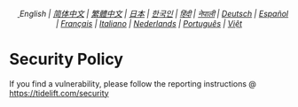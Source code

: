 <div align="center">
    <h6>
        <a href="./">
            <picture>
                <source type="image/svg+xml" media="(prefers-color-scheme: dark)" srcset="https://assets.chatgptjs.org/images/icons/earth/white/icon32.svg?v=e638eac">
               <img height=14 src="https://assets.chatgptjs.org/images/icons/earth/black/icon32.svg?v=e638eac">
            </picture>
        </a>
        English |
        <a href="https://docs.chatgptjs.org/zh-cn/SECURITY.md">简体中文</a> |
        <a href="https://docs.chatgptjs.org/zh-tw/SECURITY.md">繁體中文</a> |
        <a href="https://docs.chatgptjs.org/ja/SECURITY.md">日本</a> |
        <a href="https://docs.chatgptjs.org/ko/SECURITY.md">한국인</a> |
        <a href="https://docs.chatgptjs.org/hi/SECURITY.md">हिंदी</a> |
        <a href="https://docs.chatgptjs.org/np/SECURITY.md">नेपाली</a> |
        <a href="https://docs.chatgptjs.org/de/SECURITY.md">Deutsch</a> |
        <a href="https://docs.chatgptjs.org/es/SECURITY.md">Español</a> |
        <a href="https://docs.chatgptjs.org/fr/SECURITY.md">Français</a> |
        <a href="https://docs.chatgptjs.org/it/SECURITY.md">Italiano</a> |
        <a href="https://docs.chatgptjs.org/nl/SECURITY.md">Nederlands</a> |
        <a href="https://docs.chatgptjs.org/pt/SECURITY.md">Português</a> |
        <a href="https://docs.chatgptjs.org/vi/SECURITY.md">Việt</a>
    </h6>
</div>

# Security Policy

If you find a vulnerability, please follow the reporting instructions @ https://tidelift.com/security
